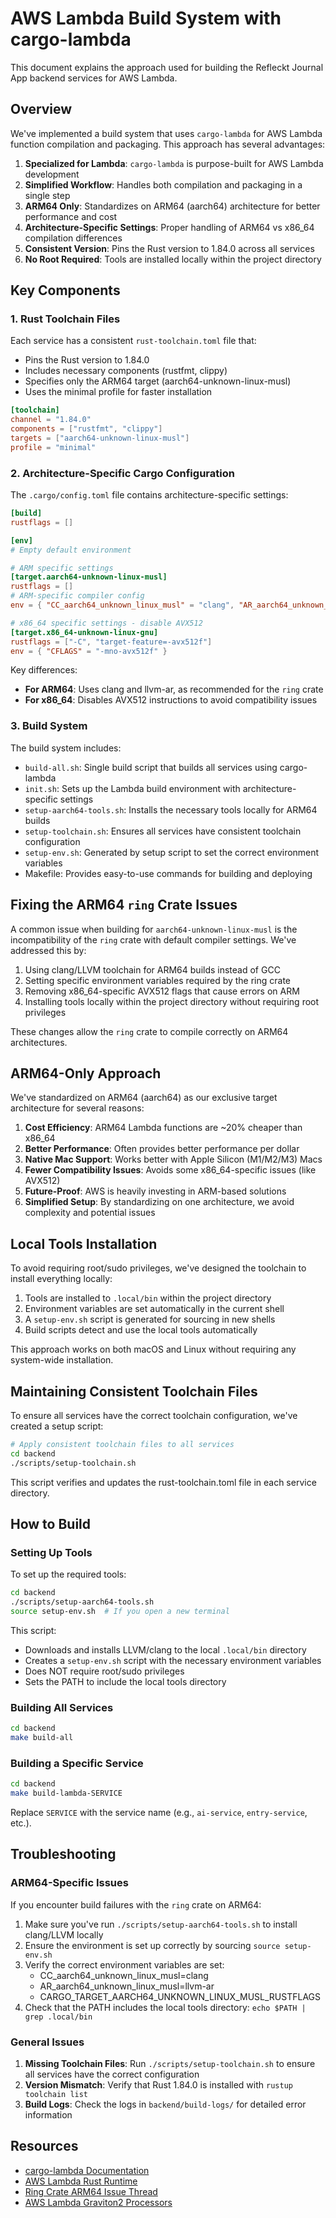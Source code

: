 # AWS Lambda Build System with cargo-lambda

This document explains the approach used for building the Refleckt Journal App backend services for AWS Lambda.

## Overview

We've implemented a build system that uses `cargo-lambda` for AWS Lambda function compilation and packaging. This approach has several advantages:

1. **Specialized for Lambda**: `cargo-lambda` is purpose-built for AWS Lambda development
2. **Simplified Workflow**: Handles both compilation and packaging in a single step
3. **ARM64 Only**: Standardizes on ARM64 (aarch64) architecture for better performance and cost
4. **Architecture-Specific Settings**: Proper handling of ARM64 vs x86_64 compilation differences
5. **Consistent Version**: Pins the Rust version to 1.84.0 across all services
6. **No Root Required**: Tools are installed locally within the project directory

## Key Components

### 1. Rust Toolchain Files

Each service has a consistent `rust-toolchain.toml` file that:
- Pins the Rust version to 1.84.0
- Includes necessary components (rustfmt, clippy)
- Specifies only the ARM64 target (aarch64-unknown-linux-musl)
- Uses the minimal profile for faster installation

```toml
[toolchain]
channel = "1.84.0"
components = ["rustfmt", "clippy"]
targets = ["aarch64-unknown-linux-musl"]
profile = "minimal"
```

### 2. Architecture-Specific Cargo Configuration

The `.cargo/config.toml` file contains architecture-specific settings:

```toml
[build]
rustflags = []

[env]
# Empty default environment

# ARM specific settings
[target.aarch64-unknown-linux-musl]
rustflags = []
# ARM-specific compiler config
env = { "CC_aarch64_unknown_linux_musl" = "clang", "AR_aarch64_unknown_linux_musl" = "llvm-ar", "CARGO_TARGET_AARCH64_UNKNOWN_LINUX_MUSL_RUSTFLAGS" = "-Clink-self-contained=yes -Clinker=rust-lld" }

# x86_64 specific settings - disable AVX512
[target.x86_64-unknown-linux-gnu]
rustflags = ["-C", "target-feature=-avx512f"]
env = { "CFLAGS" = "-mno-avx512f" }
```

Key differences:
- **For ARM64**: Uses clang and llvm-ar, as recommended for the `ring` crate
- **For x86_64**: Disables AVX512 instructions to avoid compatibility issues

### 3. Build System

The build system includes:
- `build-all.sh`: Single build script that builds all services using cargo-lambda
- `init.sh`: Sets up the Lambda build environment with architecture-specific settings
- `setup-aarch64-tools.sh`: Installs the necessary tools locally for ARM64 builds
- `setup-toolchain.sh`: Ensures all services have consistent toolchain configuration
- `setup-env.sh`: Generated by setup script to set the correct environment variables
- Makefile: Provides easy-to-use commands for building and deploying

## Fixing the ARM64 `ring` Crate Issues

A common issue when building for `aarch64-unknown-linux-musl` is the incompatibility of the `ring` crate with default compiler settings. We've addressed this by:

1. Using clang/LLVM toolchain for ARM64 builds instead of GCC
2. Setting specific environment variables required by the ring crate
3. Removing x86_64-specific AVX512 flags that cause errors on ARM
4. Installing tools locally within the project directory without requiring root privileges

These changes allow the `ring` crate to compile correctly on ARM64 architectures.

## ARM64-Only Approach

We've standardized on ARM64 (aarch64) as our exclusive target architecture for several reasons:

1. **Cost Efficiency**: ARM64 Lambda functions are ~20% cheaper than x86_64
2. **Better Performance**: Often provides better performance per dollar
3. **Native Mac Support**: Works better with Apple Silicon (M1/M2/M3) Macs
4. **Fewer Compatibility Issues**: Avoids some x86_64-specific issues (like AVX512)
5. **Future-Proof**: AWS is heavily investing in ARM-based solutions
6. **Simplified Setup**: By standardizing on one architecture, we avoid complexity and potential issues

## Local Tools Installation

To avoid requiring root/sudo privileges, we've designed the toolchain to install everything locally:

1. Tools are installed to `.local/bin` within the project directory
2. Environment variables are set automatically in the current shell
3. A `setup-env.sh` script is generated for sourcing in new shells
4. Build scripts detect and use the local tools automatically

This approach works on both macOS and Linux without requiring any system-wide installation.

## Maintaining Consistent Toolchain Files

To ensure all services have the correct toolchain configuration, we've created a setup script:

```bash
# Apply consistent toolchain files to all services
cd backend
./scripts/setup-toolchain.sh
```

This script verifies and updates the rust-toolchain.toml file in each service directory.

## How to Build

### Setting Up Tools

To set up the required tools:

```bash
cd backend
./scripts/setup-aarch64-tools.sh
source setup-env.sh  # If you open a new terminal
```

This script:
- Downloads and installs LLVM/clang to the local `.local/bin` directory
- Creates a `setup-env.sh` script with the necessary environment variables
- Does NOT require root/sudo privileges
- Sets the PATH to include the local tools directory

### Building All Services

```bash
cd backend
make build-all
```

### Building a Specific Service

```bash
cd backend
make build-lambda-SERVICE
```

Replace `SERVICE` with the service name (e.g., `ai-service`, `entry-service`, etc.).

## Troubleshooting

### ARM64-Specific Issues

If you encounter build failures with the `ring` crate on ARM64:

1. Make sure you've run `./scripts/setup-aarch64-tools.sh` to install clang/LLVM locally
2. Ensure the environment is set up correctly by sourcing `source setup-env.sh`
3. Verify the correct environment variables are set:
   - CC_aarch64_unknown_linux_musl=clang
   - AR_aarch64_unknown_linux_musl=llvm-ar
   - CARGO_TARGET_AARCH64_UNKNOWN_LINUX_MUSL_RUSTFLAGS
4. Check that the PATH includes the local tools directory: `echo $PATH | grep .local/bin`

### General Issues

1. **Missing Toolchain Files**: Run `./scripts/setup-toolchain.sh` to ensure all services have the correct configuration
2. **Version Mismatch**: Verify that Rust 1.84.0 is installed with `rustup toolchain list`
3. **Build Logs**: Check the logs in `backend/build-logs/` for detailed error information

## Resources

- [cargo-lambda Documentation](https://www.cargo-lambda.info/)
- [AWS Lambda Rust Runtime](https://github.com/awslabs/aws-lambda-rust-runtime)
- [Ring Crate ARM64 Issue Thread](https://github.com/briansmith/ring/issues/1414)
- [AWS Lambda Graviton2 Processors](https://aws.amazon.com/blogs/aws/aws-lambda-functions-powered-by-aws-graviton2-processor-run-your-functions-on-arm-and-get-up-to-34-better-price-performance/) 